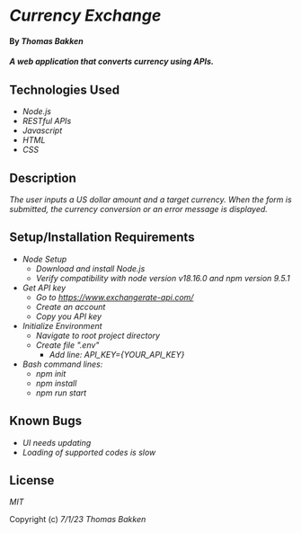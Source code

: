 # _Currency Exchange_

#### By _**Thomas Bakken**_

#### _A web application that converts currency using APIs._

## Technologies Used

* _Node.js_
* _RESTful APIs_
* _Javascript_
* _HTML_
* _CSS_

## Description

_The user inputs a US dollar amount and a target currency. When the form is submitted, the currency conversion or an error message is displayed._

## Setup/Installation Requirements

* _Node Setup_
  * _Download and install Node.js_
  * _Verify compatibility with node version v18.16.0 and npm version 9.5.1_
* _Get API key_
  * _Go to https://www.exchangerate-api.com/_
  * _Create an account_
  * _Copy you API key_
* _Initialize Environment_
  * _Navigate to root project directory_
  * _Create file ".env"_
    * _Add line: API\_KEY={YOUR\_API\_KEY}_
 * _Bash command lines:_
   * _npm init_
   * _npm install_
   * _npm run start_

## Known Bugs

* _UI needs updating_
* _Loading of supported codes is slow_

## License

_MIT_

Copyright (c) _7/1/23_ _Thomas Bakken_